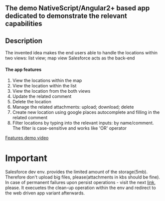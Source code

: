 ## The demo NativeScript/Angular2+ based app dedicated to demonstrate the relevant capabilities

## Description
The invented idea makes the end users able to handle the locations within two views: list view; map view
Salesforce acts as the back-end

#### The app features
1. View the locations within the map
2. View the location within the list
3. View the location from the both views
  1. Update the related comment
  2. Delete the location
  3. Manage the related attachments: upload; download; delete
4. Create new location using google places autocomplete and filling in the related comment
4. Filter locations by typing into the relevant inputs: by name/comment. The filter is case-sensitive and works like 'OR' operator

[Features demo video](https://monosnap.com/file/5FXMMESKoYt3jdBxmCgG0bpHPD3Rd8)

# Important 
Salesforce dev env. provides the limited amount of the storage(5mb). Therefore don't upload big files, please(attachments in kbs should be fine).
In case of permanent failures upon persist operations - visit the next [link](https://eugene-paulavets-inter-developer-edition.ap5.force.com/AngularDemoReset), please. It execuetes the clean-up operation within the env and redirect to the web driven app variant afterwards.
